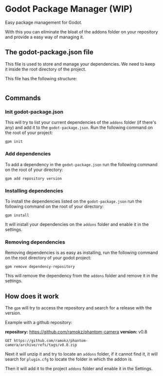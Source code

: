 # Godot Package Manager (WIP)

Easy package management for Godot.

With this you can eliminate the bloat of the addons folder on your repository and provide a easy way of managing it.

## The godot-package.json file

This file is used to store and manage your dependencies. We need to keep it inside the root directory of the project.

This file has the following structure:
```json

```

## Commands

### Init godot-package.json

This will try to list your current dependencies of the ```addons``` folder (if there's any) and add it to the ```godot-package.json```.
Run the following command on the root of your project:
```shell
gpm init
```

### Add dependencies
To add a dependency in the ```godot-package.json``` run the following command on the root of your directory:

```shell
gpm add repository version
```

### Installing dependencies
To install the dependencies listed on the ```godot-package.json``` run the following command on the root of your directory:

```shell
gpm install
```

It will install your dependencies on the ```addons``` folder and enable it in the settings.

### Removing dependencies
Removing dependencies is as easy as installing, run the following command on the root directory of your godot project:

```shell
gpm remove dependency-repository
```

This will remove the dependency from the ```addons``` folder and remove it in the settings.

## How does it work

The ```gpm``` will try to access the repository and search for a release with the version.

Example with a github repository:

**repository:** https://github.com/ramokz/phantom-camera
**version:** v0.8

```
GET https://github.com/ramokz/phantom-camera/archive/refs/tags/v0.8.zip
```

Next it will unzip it and try to locate an ```addons``` folder, if it cannot find it, it will search for ```plugin.cfg``` to locate the folder in which the addon is.

Then it will add it to the project ```addons``` folder and enable it in the Settings.